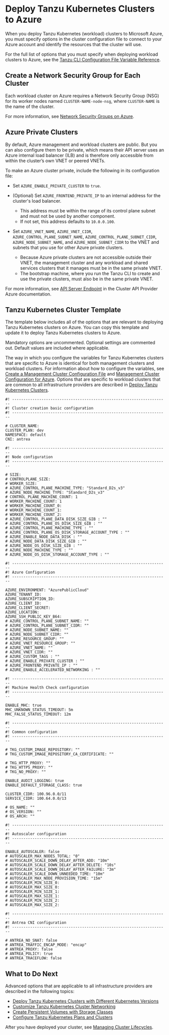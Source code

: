 # Deploy Tanzu Kubernetes Clusters to Azure

When you deploy Tanzu Kubernetes (workload) clusters to Microsoft Azure, you must specify options in the cluster configuration file to connect to your Azure account and identify the resources that the cluster will use.

For the full list of options that you must specify when deploying workload clusters to Azure, see the [Tanzu CLI Configuration File Variable Reference](../tanzu-config-reference.md).

## <a id="nsg"></a> Create a Network Security Group for Each Cluster

Each workload cluster on Azure requires a Network Security Group (NSG) for its worker nodes named `CLUSTER-NAME-node-nsg`, where `CLUSTER-NAME` is the name of the cluster.

For more information, see [Network Security Groups on Azure](../mgmt-clusters/azure.md#nsgs).

## <a id="private"></a> Azure Private Clusters

By default, Azure management and workload clusters are public.
But you can also configure them to be private, which means their API server uses an Azure internal load balancer (ILB) and is therefore only accessible from within the cluster’s own VNET or peered VNETs.

To make an Azure cluster private, include the following in its configuration file:

* Set `AZURE_ENABLE_PRIVATE_CLUSTER` to `true`.

* (Optional) Set `AZURE_FRONTEND_PRIVATE_IP` to an internal address for the cluster's load balancer.

   - This address must be within the range of its control plane subnet and must not be used by another component.
   - If not set, this address defaults to `10.0.0.100`.

* Set `AZURE_VNET_NAME`, `AZURE_VNET_CIDR`, `AZURE_CONTROL_PLANE_SUBNET_NAME`, `AZURE_CONTROL_PLANE_SUBNET_CIDR`, `AZURE_NODE_SUBNET_NAME`, and `AZURE_NODE_SUBNET_CIDR` to the VNET and subnets that you use for other Azure private clusters.

   - Because Azure private clusters are not accessible outside their VNET, the management cluster and any workload and shared services clusters that it manages must be in the same private VNET.
   - The bootstrap machine, where you run the Tanzu CLI to create and use the private clusters, must also be in the same private VNET.

For more information, see [API Server Endpoint](https://capz.sigs.k8s.io/topics/api-server-endpoint.html) in the Cluster API Provider Azure documentation.

## <a id="template"></a> Tanzu Kubernetes Cluster Template

The template below includes all of the options that are relevant to deploying Tanzu Kubernetes clusters on Azure. You can copy this template and update it to deploy Tanzu Kubernetes clusters to Azure.

Mandatory options are uncommented. Optional settings are commented out. Default values are included where applicable. 

The way in which you configure the variables for Tanzu Kubernetes clusters that are specific to Azure is identical for both management clusters and workload clusters. For information about how to configure the variables, see [Create a Management Cluster Configuration File](../mgmt-clusters/create-config-file.md) and [Management Cluster Configuration for Azure](../mgmt-clusters/config-azure.md). Options that are specific to workload clusters that are common to all infrastructure providers are described in [Deploy Tanzu Kubernetes Clusters](deploy.md).

```
#! ---------------------------------------------------------------------
#! Cluster creation basic configuration
#! ---------------------------------------------------------------------

# CLUSTER_NAME:
CLUSTER_PLAN: dev
NAMESPACE: default
CNI: antrea

#! ---------------------------------------------------------------------
#! Node configuration
#! ---------------------------------------------------------------------

# SIZE:
# CONTROLPLANE_SIZE:
# WORKER_SIZE:
# AZURE_CONTROL_PLANE_MACHINE_TYPE: "Standard_D2s_v3"
# AZURE_NODE_MACHINE_TYPE: "Standard_D2s_v3"
# CONTROL_PLANE_MACHINE_COUNT: 1
# WORKER_MACHINE_COUNT: 1
# WORKER_MACHINE_COUNT_0:
# WORKER_MACHINE_COUNT_1:
# WORKER_MACHINE_COUNT_2:
# AZURE_CONTROL_PLANE_DATA_DISK_SIZE_GIB : ""
# AZURE_CONTROL_PLANE_OS_DISK_SIZE_GIB : ""
# AZURE_CONTROL_PLANE_MACHINE_TYPE : ""
# AZURE_CONTROL_PLANE_OS_DISK_STORAGE_ACCOUNT_TYPE : ""
# AZURE_ENABLE_NODE_DATA_DISK : ""
# AZURE_NODE_DATA_DISK_SIZE_GIB : ""
# AZURE_NODE_OS_DISK_SIZE_GIB : ""
# AZURE_NODE_MACHINE_TYPE : ""
# AZURE_NODE_OS_DISK_STORAGE_ACCOUNT_TYPE : ""

#! ---------------------------------------------------------------------
#! Azure Configuration
#! ---------------------------------------------------------------------

AZURE_ENVIRONMENT: "AzurePublicCloud"
AZURE_TENANT_ID:
AZURE_SUBSCRIPTION_ID:
AZURE_CLIENT_ID:
AZURE_CLIENT_SECRET:
AZURE_LOCATION:
AZURE_SSH_PUBLIC_KEY_B64:
# AZURE_CONTROL_PLANE_SUBNET_NAME: ""
# AZURE_CONTROL_PLANE_SUBNET_CIDR: ""
# AZURE_NODE_SUBNET_NAME: ""
# AZURE_NODE_SUBNET_CIDR: ""
# AZURE_RESOURCE_GROUP: ""
# AZURE_VNET_RESOURCE_GROUP: ""
# AZURE_VNET_NAME: ""
# AZURE_VNET_CIDR: ""
# AZURE_CUSTOM_TAGS : ""
# AZURE_ENABLE_PRIVATE_CLUSTER : ""
# AZURE_FRONTEND_PRIVATE_IP : ""
# AZURE_ENABLE_ACCELERATED_NETWORKING : ""

#! ---------------------------------------------------------------------
#! Machine Health Check configuration
#! ---------------------------------------------------------------------

ENABLE_MHC: true
MHC_UNKNOWN_STATUS_TIMEOUT: 5m
MHC_FALSE_STATUS_TIMEOUT: 12m

#! ---------------------------------------------------------------------
#! Common configuration
#! ---------------------------------------------------------------------

# TKG_CUSTOM_IMAGE_REPOSITORY: ""
# TKG_CUSTOM_IMAGE_REPOSITORY_CA_CERTIFICATE: ""

# TKG_HTTP_PROXY: ""
# TKG_HTTPS_PROXY: ""
# TKG_NO_PROXY: ""

ENABLE_AUDIT_LOGGING: true
ENABLE_DEFAULT_STORAGE_CLASS: true

CLUSTER_CIDR: 100.96.0.0/11
SERVICE_CIDR: 100.64.0.0/13

# OS_NAME: ""
# OS_VERSION: ""
# OS_ARCH: ""

#! ---------------------------------------------------------------------
#! Autoscaler configuration
#! ---------------------------------------------------------------------

ENABLE_AUTOSCALER: false
# AUTOSCALER_MAX_NODES_TOTAL: "0"
# AUTOSCALER_SCALE_DOWN_DELAY_AFTER_ADD: "10m"
# AUTOSCALER_SCALE_DOWN_DELAY_AFTER_DELETE: "10s"
# AUTOSCALER_SCALE_DOWN_DELAY_AFTER_FAILURE: "3m"
# AUTOSCALER_SCALE_DOWN_UNNEEDED_TIME: "10m"
# AUTOSCALER_MAX_NODE_PROVISION_TIME: "15m"
# AUTOSCALER_MIN_SIZE_0:
# AUTOSCALER_MAX_SIZE_0:
# AUTOSCALER_MIN_SIZE_1:
# AUTOSCALER_MAX_SIZE_1:
# AUTOSCALER_MIN_SIZE_2:
# AUTOSCALER_MAX_SIZE_2:

#! ---------------------------------------------------------------------
#! Antrea CNI configuration
#! ---------------------------------------------------------------------

# ANTREA_NO_SNAT: false
# ANTREA_TRAFFIC_ENCAP_MODE: "encap"
# ANTREA_PROXY: false
# ANTREA_POLICY: true 
# ANTREA_TRACEFLOW: false
```

## What to Do Next

Advanced options that are applicable to all infrastructure providers are described in the following topics:

- [Deploy Tanzu Kubernetes Clusters with Different Kubernetes Versions](k8s-versions.md)
- [Customize Tanzu Kubernetes Cluster Networking](networking.md)
- [Create Persistent Volumes with Storage Classes](storage.md)
- [Configure Tanzu Kubernetes Plans and Clusters](config-plans.md)

After you have deployed your cluster, see [Managing Cluster Lifecycles](../cluster-lifecycle/index.md).
